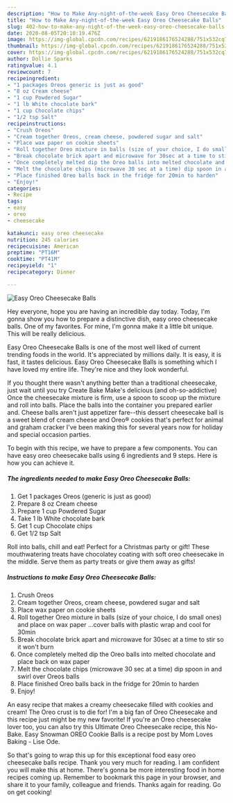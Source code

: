 ```yaml
---
description: "How to Make Any-night-of-the-week Easy Oreo Cheesecake Balls"
title: "How to Make Any-night-of-the-week Easy Oreo Cheesecake Balls"
slug: 402-how-to-make-any-night-of-the-week-easy-oreo-cheesecake-balls
date: 2020-08-05T20:10:19.476Z
image: https://img-global.cpcdn.com/recipes/6219186176524288/751x532cq70/easy-oreo-cheesecake-balls-recipe-main-photo.jpg
thumbnail: https://img-global.cpcdn.com/recipes/6219186176524288/751x532cq70/easy-oreo-cheesecake-balls-recipe-main-photo.jpg
cover: https://img-global.cpcdn.com/recipes/6219186176524288/751x532cq70/easy-oreo-cheesecake-balls-recipe-main-photo.jpg
author: Dollie Sparks
ratingvalue: 4.1
reviewcount: 7
recipeingredient:
- "1 packages Oreos generic is just as good"
- "8 oz Cream cheese"
- "1 cup Powdered Sugar"
- "1 lb White chocolate bark"
- "1 cup Chocolate chips"
- "1/2 tsp Salt"
recipeinstructions:
- "Crush Oreos"
- "Cream together Oreos, cream cheese, powdered sugar and salt"
- "Place wax paper on cookie sheets"
- "Roll together Oreo mixture in balls (size of your choice, I do small ones) and place on wax paper ...cover balls with plastic wrap and cool for 30min"
- "Break chocolate brick apart and microwave for 30sec at a time to stir so it won&#39;t burn"
- "Once completely melted dip the Oreo balls into melted chocolate and place back on wax paper"
- "Melt the chocolate chips (microwave 30 sec at a time) dip spoon in and swirl over Oreos balls"
- "Place finished Oreo balls back in the fridge for 20min to harden"
- "Enjoy!"
categories:
- Recipe
tags:
- easy
- oreo
- cheesecake

katakunci: easy oreo cheesecake 
nutrition: 245 calories
recipecuisine: American
preptime: "PT16M"
cooktime: "PT41M"
recipeyield: "1"
recipecategory: Dinner

---
```



![Easy Oreo Cheesecake Balls](https://img-global.cpcdn.com/recipes/6219186176524288/751x532cq70/easy-oreo-cheesecake-balls-recipe-main-photo.jpg)

Hey everyone, hope you are having an incredible day today. Today, I'm gonna show you how to prepare a distinctive dish, easy oreo cheesecake balls. One of my favorites. For mine, I'm gonna make it a little bit unique. This will be really delicious.

Easy Oreo Cheesecake Balls is one of the most well liked of current trending foods in the world. It's appreciated by millions daily. It is easy, it is fast, it tastes delicious. Easy Oreo Cheesecake Balls is something which I have loved my entire life. They're nice and they look wonderful.

If you thought there wasn&#39;t anything better than a traditional cheesecake, just wait until you try Create Bake Make&#39;s delicious (and oh-so-addictive) Once the cheesecake mixture is firm, use a spoon to scoop up the mixture and roll into balls. Place the balls into the container you prepared earlier and. Cheese balls aren&#39;t just appetizer fare--this dessert cheesecake ball is a sweet blend of cream cheese and Oreo® cookies that&#39;s perfect for animal and graham cracker I&#39;ve been making this for several years now for holiday and special occasion parties.


To begin with this recipe, we have to prepare a few components. You can have easy oreo cheesecake balls using 6 ingredients and 9 steps. Here is how you can achieve it.

<!--inarticleads1-->

##### The ingredients needed to make Easy Oreo Cheesecake Balls:

1. Get 1 packages Oreos (generic is just as good)
1. Prepare 8 oz Cream cheese
1. Prepare 1 cup Powdered Sugar
1. Take 1 lb White chocolate bark
1. Get 1 cup Chocolate chips
1. Get 1/2 tsp Salt


Roll into balls, chill and eat! Perfect for a Christmas party or gift! These mouthwatering treats have chocolatey coating with soft oreo cheesecake in the middle. Serve them as party treats or give them away as gifts! 

<!--inarticleads2-->

##### Instructions to make Easy Oreo Cheesecake Balls:

1. Crush Oreos
1. Cream together Oreos, cream cheese, powdered sugar and salt
1. Place wax paper on cookie sheets
1. Roll together Oreo mixture in balls (size of your choice, I do small ones) and place on wax paper ...cover balls with plastic wrap and cool for 30min
1. Break chocolate brick apart and microwave for 30sec at a time to stir so it won&#39;t burn
1. Once completely melted dip the Oreo balls into melted chocolate and place back on wax paper
1. Melt the chocolate chips (microwave 30 sec at a time) dip spoon in and swirl over Oreos balls
1. Place finished Oreo balls back in the fridge for 20min to harden
1. Enjoy!


An easy recipe that makes a creamy cheesecake filled with cookies and cream! The Oreo crust is to die for! I&#39;m a big fan of Oreo Cheesecake and this recipe just might be my new favorite! If you&#39;re an Oreo cheesecake lover too, you can also try this Ultimate Oreo Cheesecake recipe, this No-Bake. Easy Snowman OREO Cookie Balls is a recipe post by Mom Loves Baking - Lise Ode. 

So that's going to wrap this up for this exceptional food easy oreo cheesecake balls recipe. Thank you very much for reading. I am confident you will make this at home. There's gonna be more interesting food in home recipes coming up. Remember to bookmark this page in your browser, and share it to your family, colleague and friends. Thanks again for reading. Go on get cooking!
